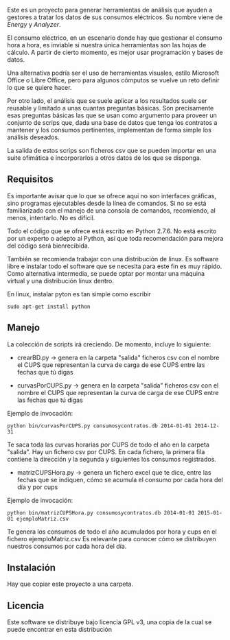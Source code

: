 Este es un proyecto para generar herramientas de análisis que ayuden a gestores a tratar los datos de sus consumos eléctricos. Su nombre viene de *Energy* y *Analyzer*. 

El consumo eléctrico, en un escenario donde hay que gestionar el consumo hora a hora, es inviable si nuestra única herramientas son las hojas de cálculo. A partir de cierto momento, es mejor usar programación y bases de datos. 

Una alternativa podría ser el uso de herramientas visuales, estilo Microsoft Office o Libre Office, pero para algunos cómputos se vuelve un reto definir lo que se quiere hacer. 

Por otro lado, el análisis que se suele aplicar a los resultados suele ser reusable y limitado a unas cuantas preguntas básicas. Son precisamente esas preguntas básicas las que se usan como argumento para proveer un conjunto de scrips que, dada una base de datos que tenga los contratos a mantener y los consumos pertinentes, implementan de forma simple los análisis deseados.

La salida de estos scrips son ficheros csv que se pueden importar en una suite ofimática e incorporarlos a otros datos de los que se disponga.

## Requisitos

Es importante avisar que lo que se ofrece aquí no son interfaces gráficas, sino programas ejecutables desde la línea de comandos. Si no se está familiarizado con el manejo de una consola de comandos, recomiendo, al menos, intentarlo. No es difícil. 

Todo el código que se ofrece está escrito en Python 2.7.6. No está escrito por un experto o adepto al Python, así que toda recomendación para mejora del código será bienrecibida. 

También se recomienda trabajar con una distribución de linux. Es software libre e instalar todo el software que se necesita para este fin es muy rápido. Como alternativa intermedia, se puede optar  por montar una máquina virtual y una distribución linux dentro.

En linux, instalar pyton es tan simple como escribir

	sudo apt-get install python 

## Manejo

La colección de scripts irá creciendo. De momento, incluye lo siguiente:

- crearBD.py -> genera en la carpeta "salida" ficheros csv con el nombre el CUPS que representan la curva de carga de ese CUPS entre las fechas que tú digas

- curvasPorCUPS.py -> genera en la carpeta "salida" ficheros csv con el nombre el CUPS que representan la curva de carga de ese CUPS entre las fechas que tú digas

Ejemplo de invocación:

	python bin/curvasPorCUPS.py consumosycontratos.db 2014-01-01 2014-12-31

Te saca toda las curvas horarias por CUPS de todo el año en la carpeta "salida". Hay un fichero csv por CUPS. En cada fichero, la primera fila contiene la dirección y la segunda y siguientes los consumos registrados.

- matrizCUPSHora.py -> genera un fichero excel que te dice, entre las fechas que se indiquen, cómo se acumula el consumo por cada hora del día y por cups

Ejemplo de invocación:

	python bin/matrizCUPSHora.py consumosycontratos.db 2014-01-01 2015-01-01 ejemploMatriz.csv

Te genera los consumos de todo el año acumulados por hora y cups en el fichero ejemploMatriz.csv
Es relevante para conocer cómo se distribuyen nuestros consumos por cada hora del día. 

## Instalación

Hay que copiar este proyecto a una carpeta. 

## Licencia

Este software se distribuye bajo licencia GPL v3, una copia de la cual se puede encontrar en esta distribución
